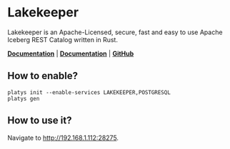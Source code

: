# Lakekeeper

Lakekeeper is an Apache-Licensed, secure, fast and easy to use Apache Iceberg REST Catalog written in Rust. 

**[Documentation](https://docs.lakekeeper.io/)** | **[Documentation](https://docs.lakekeeper.io/docs/nightly/concepts/)** | **[GitHub](https://github.com/lakekeeper/lakekeeper)**

## How to enable?

```
platys init --enable-services LAKEKEEPER,POSTGRESQL
platys gen
```

## How to use it?

Navigate to <http://192.168.1.112:28275>.
